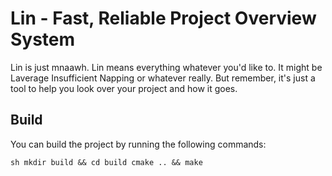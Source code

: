 # Lin - Fast, Reliable Project Overview System

Lin is just mnaawh. Lin means everything whatever you'd like to.
It might be Laverage Insufficient Napping or whatever really.
But remember, it's just a tool to help you look over your project
and how it goes.

## Build

You can build the project by running the following commands:

``sh
mkdir build && cd build
cmake .. && make
``
